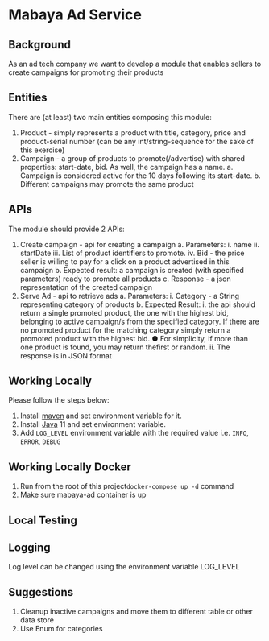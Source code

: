 # Mabaya Ad Service

## Background

As an ad tech company we want to develop a module that enables sellers to create campaigns for
promoting their products

## Entities

There are (at least) two main entities composing this module:

1. Product - simply represents a product with title, category, price and product-serial number (can
   be any int/string-sequence for the sake of this exercise)
2. Campaign - a group of products to promote(/advertise) with shared properties: start-date,
   bid. As well, the campaign has a name.
   a. Campaign is considered active for the 10 days following its start-date.
   b. Different campaigns may promote the same product

## APIs

The module should provide 2 APIs:

1. Create campaign - api for creating a campaign
   a. Parameters:
   i. name
   ii. startDate
   iii. List of product identifiers to promote.
   iv. Bid - the price seller is willing to pay for a click on a product advertised in this
   campaign
   b. Expected result: a campaign is created (with specified parameters) ready to promote all
   products
   c. Response - a json representation of the created campaign
2. Serve Ad - api to retrieve ads
   a. Parameters:
   i. Category - a String representing category of products
   b. Expected Result:
   i. the api should return a single promoted product, the one with the highest bid,
   belonging to active campaign/s from the specified category. If there are no
   promoted product for the matching category simply return a promoted product
   with the highest bid.
   ● For simplicity, if more than one product is found, you may return thefirst or random.
   ii. The response is in JSON format

## Working Locally

Please follow the steps below:

1. Install [maven](https://maven.apache.org/download.cgi) and set environment variable for it.
2. Install [Java](https://www.oracle.com/java/technologies/downloads/#jdk17-windows) 11 and set
   environment variable.
3. Add `LOG_LEVEL` environment variable with the required value i.e. `INFO`, `ERROR`, `DEBUG`

## Working Locally Docker

1. Run from the root of this project`docker-compose up -d` command
2. Make sure mabaya-ad container is up

## Local Testing

## Logging

Log level can be changed using the environment variable LOG_LEVEL

## Suggestions

1. Cleanup inactive campaigns and move them to different table or other data store
2. Use Enum for categories